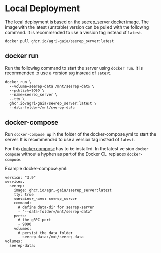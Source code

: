 # Local Deployment

The local deployment is based on the [seerep_server docker image](https://github.com/agri-gaia/seerep/pkgs/container/seerep_server).
The image with the latest (unstable) version can be pulled with the following command. It is recommended to use a version
tag instead of `latest`.

```
docker pull ghcr.io/agri-gaia/seerep_server:latest
```

## docker run

Run the following command to start the server using `docker run`. It is recommended to use a version
tag instead of `latest`.

```
docker run \
  --volume=seerep-data:/mnt/seerep-data \
  --publish=9090 \
  --name=seerep_server \
  --tty \
  ghcr.io/agri-gaia/seerep_server:latest \
  --data-folder=/mnt/seerep-data
```

## docker-compose

Run `docker-compose up` in the folder of the docker-compose.yml to start the server. It is recommended to use a version
tag instead of `latest`.

For this [docker compose](https://docs.docker.com/compose/) has to be installed. In the latest version `docker compose`
without a hyphen as part of the Docker CLI replaces `docker-compose`.

Example docker-compose.yml:

```
version: "3.9"
services:
  seerep:
    image: ghcr.io/agri-gaia/seerep_server:latest
    tty: true
    container_name: seerep_server
    command:
      # define data-dir for seerep-server
      - "--data-folder=/mnt/seerep-data"
    ports:
      # the gRPC port
      - 9090
    volumes:
      # persist the data folder
      - seerep-data:/mnt/seerep-data
volumes:
  seerep-data:
```
